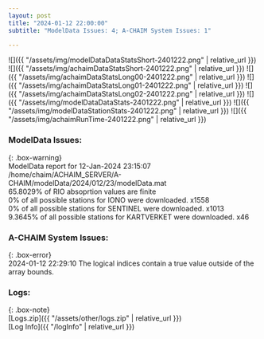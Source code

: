 ```yaml
---
layout: post
title: "2024-01-12 22:00:00"
subtitle: "ModelData Issues: 4; A-CHAIM System Issues: 1"

---
```


![]({{ "/assets/img/modelDataDataStatsShort-2401222.png" | relative_url }})
![]({{ "/assets/img/achaimDataStatsShort-2401222.png" | relative_url }})
![]({{ "/assets/img/achaimDataStatsLong00-2401222.png" | relative_url }})
![]({{ "/assets/img/achaimDataStatsLong01-2401222.png" | relative_url }})
![]({{ "/assets/img/achaimDataStatsLong02-2401222.png" | relative_url }})
![]({{ "/assets/img/modelDataDataStats-2401222.png" | relative_url }})
![]({{ "/assets/img/modelDataStationStats-2401222.png" | relative_url }})
![]({{ "/assets/img/achaimRunTime-2401222.png" | relative_url }})


### ModelData Issues:  
  
{: .box-warning}  
 ModelData report for 12-Jan-2024 23:15:07   
 /home/chaim/ACHAIM_SERVER/A-CHAIM/modelData/2024/012/23/modelData.mat   
 65.8029% of RIO absoprtion values are finite   
 0% of all possible stations for IONO were downloaded. x1558   
 0% of all possible stations for SENTINEL were downloaded. x1013   
 9.3645% of all possible stations for KARTVERKET were downloaded. x46   
  
### A-CHAIM System Issues:  
  
{: .box-error}  
2024-01-12 22:29:10 The logical indices contain a true value outside of the array bounds.  

### Logs:  
  
{: .box-note}  
[Logs.zip]({{ "/assets/other/logs.zip" | relative_url }})  
[Log Info]({{ "/logInfo" | relative_url }})  
